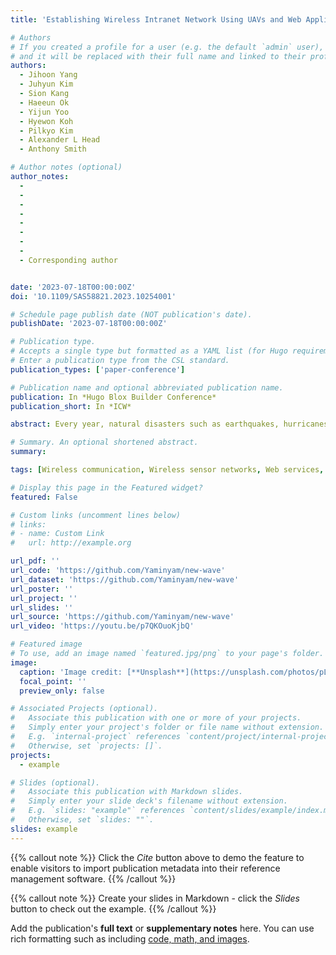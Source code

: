 ```yaml
---
title: 'Establishing Wireless Intranet Network Using UAVs and Web Application for Emergency Communications'

# Authors
# If you created a profile for a user (e.g. the default `admin` user), write the username (folder name) here
# and it will be replaced with their full name and linked to their profile.
authors:
  - Jihoon Yang
  - Juhyun Kim
  - Sion Kang
  - Haeeun Ok
  - Yijun Yoo
  - Hyewon Koh
  - Pilkyo Kim
  - Alexander L Head
  - Anthony Smith

# Author notes (optional)
author_notes:
  -
  -
  -
  -
  -
  -
  -
  -
  - Corresponding author


date: '2023-07-18T00:00:00Z'
doi: '10.1109/SAS58821.2023.10254001'

# Schedule page publish date (NOT publication's date).
publishDate: '2023-07-18T00:00:00Z'

# Publication type.
# Accepts a single type but formatted as a YAML list (for Hugo requirements).
# Enter a publication type from the CSL standard.
publication_types: ['paper-conference']

# Publication name and optional abbreviated publication name.
publication: In *Hugo Blox Builder Conference*
publication_short: In *ICW*

abstract: Every year, natural disasters such as earthquakes, hurricanes, volcanic eruptions, and tsunamis occur around the world. Natural disasters not only cause economic damage and casualties, but also destroy entire infrastructures. When communication infrastructure is damaged, information exchange between rescuers and victims or among rescuers themselves is not smooth, which inevitably reduces the effectiveness of relief activities. The purpose of this study is to establish a communication network using unmanned aerial vehicles (UAVs) known as drones, and to provide smooth communication services to areas where communication facilities have been destroyed through web application development. A low-altitude aerial base station (ABS) is built using a drone and provides a wireless intranet communication network. The intranet-only web application is developed to provide a service that allows people to send and receive messages and location information. In future research, separating the communication network between rescuers and non-rescuers and using multiple ABSs to build the network could serve more people in a wider disaster area.

# Summary. An optional shortened abstract.
summary: 

tags: [Wireless communication, Wireless sensor networks, Web services, Tsunami, Communication networks, Synthetic aperture sonar, Wireless fidelity]

# Display this page in the Featured widget?
featured: False

# Custom links (uncomment lines below)
# links:
# - name: Custom Link
#   url: http://example.org

url_pdf: ''
url_code: 'https://github.com/Yaminyam/new-wave'
url_dataset: 'https://github.com/Yaminyam/new-wave'
url_poster: ''
url_project: ''
url_slides: ''
url_source: 'https://github.com/Yaminyam/new-wave'
url_video: 'https://youtu.be/p7QKOuoKjbQ'

# Featured image
# To use, add an image named `featured.jpg/png` to your page's folder.
image:
  caption: 'Image credit: [**Unsplash**](https://unsplash.com/photos/pLCdAaMFLTE)'
  focal_point: ''
  preview_only: false

# Associated Projects (optional).
#   Associate this publication with one or more of your projects.
#   Simply enter your project's folder or file name without extension.
#   E.g. `internal-project` references `content/project/internal-project/index.md`.
#   Otherwise, set `projects: []`.
projects:
  - example

# Slides (optional).
#   Associate this publication with Markdown slides.
#   Simply enter your slide deck's filename without extension.
#   E.g. `slides: "example"` references `content/slides/example/index.md`.
#   Otherwise, set `slides: ""`.
slides: example
---
```


{{% callout note %}}
Click the _Cite_ button above to demo the feature to enable visitors to import publication metadata into their reference management software.
{{% /callout %}}

{{% callout note %}}
Create your slides in Markdown - click the _Slides_ button to check out the example.
{{% /callout %}}

Add the publication's **full text** or **supplementary notes** here. You can use rich formatting such as including [code, math, and images](https://docs.hugoblox.com/content/writing-markdown-latex/).
